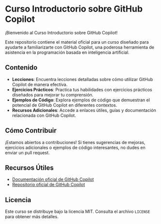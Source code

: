 # Curso Introductorio sobre GitHub Copilot

¡Bienvenido al Curso Introductorio sobre GitHub Copilot!

Este repositorio contiene el material oficial para un curso diseñado para ayudarte a familiarizarte con GitHub Copilot, una poderosa herramienta de asistencia en la programación basada en inteligencia artificial.

## Contenido

- **Lecciones**: Encuentra lecciones detalladas sobre cómo utilizar GitHub Copilot de manera efectiva.
- **Ejercicios Prácticos**: Practica tus habilidades con ejercicios prácticos diseñados para mejorar tu comprensión.
- **Ejemplos de Código**: Explora ejemplos de código que demuestran el potencial de GitHub Copilot en diferentes contextos.
- **Recursos Adicionales**: Accede a enlaces útiles, guías y documentación relacionada con GitHub Copilot.

## Cómo Contribuir

¡Estamos abiertos a contribuciones! Si tienes sugerencias de mejoras, ejercicios adicionales o ejemplos de código interesantes, no dudes en enviar un pull request.

## Recursos Útiles

- [Documentación oficial de GitHub Copilot](https://docs.github.com/copilot)
- [Repositorio oficial de GitHub Copilot](https://github.com/github/copilot-preview)

## Licencia

Este curso se distribuye bajo la licencia MIT. Consulta el archivo `LICENSE` para obtener más detalles.
